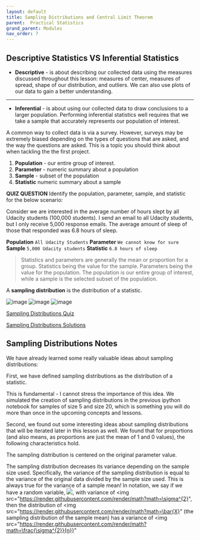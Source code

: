 ```yaml
---
layout: default
title: Sampling Distributions and Central Limit Theorem
parent:  Practical Statistics
grand_parent: Modules
nav_order: 7
---
```


## Descriptive Statistics VS Inferential Statistics

 * **Descriptive** - is about describing our collected data using the measures discussed throughout this lesson: measures of center, measures of spread, shape of our distribution, and outliers. We can also use plots of our data to gain a better understanding.

 ---

 * **Inferential** -  is about using our collected data to draw conclusions to a larger population. Performing inferential statistics well requires that we take a sample that accurately represents our population of interest.

A common way to collect data is via a survey. However, surveys may be extremely biased depending on the types of questions that are asked, and the way the questions are asked. This is a topic you should think about when tackling the the first project.

1. **Population** - our entire group of interest.
2. **Parameter** - numeric summary about a population
3. **Sample** - subset of the population
4. **Statistic** numeric summary about a sample

**QUIZ QUESTION**
Identify the population, parameter, sample, and statistic for the below scenario:

Consider we are interested in the average number of hours slept by all Udacity students (100,000 students). I send an email to all Udacity students, but I only receive 5,000 response emails. The average amount of sleep of those that responded was 6.8 hours of sleep.

**Population** `All Udacity Students`
**Parameter** `We cannot know for sure`
**Sample** `5,000 Udacity students`
**Statistic** `6.8 hours of sleep`


>Statistics and parameters are generally the mean or proportion for a group. Statistics being the value for the sample. Parameters being the value for the population. The population is our entire group of interest, while a sample is the selected subset of the population.

A **sampling distribution** is the distribution of a statistic.

![image](/practical_statistics/003.png)
![image](/practical_statistics/004.png)
![image](/practical_statistics/005.png)

[Sampling Distributions Quiz](https://nbviewer.jupyter.org/github/m-soro/Data_Analyst/blob/main/modules/practical_statistics/Sampling_Distributions_Quiz.ipynb)

[Sampling Distributions Solutions](https://nbviewer.jupyter.org/github/m-soro/Data_Analyst/blob/main/modules/practical_statistics/Sampling_Distributions_Solutions.ipynb)


## Sampling Distributions Notes

We have already learned some really valuable ideas about sampling distributions:

First, we have defined sampling distributions as the distribution of a statistic.

This is fundamental - I cannot stress the importance of this idea. We simulated the creation of sampling distributions in the previous ipython notebook for samples of size 5 and size 20, which is something you will do more than once in the upcoming concepts and lessons.

Second, we found out some interesting ideas about sampling distributions that will be iterated later in this lesson as well. We found that for proportions (and also means, as proportions are just the mean of 1 and 0 values), the following characteristics hold.

The sampling distribution is centered on the original parameter value.

The sampling distribution decreases its variance depending on the sample size used. Specifically, the variance of the sampling distribution is equal to the variance of the original data divided by the sample size used. This is always true for the variance of a sample mean!
In notation, we say if we have a random variable, <img src="https://render.githubusercontent.com/render/math?math=X">, with variance of <img src="https://render.githubusercontent.com/render/math?math=\sigma^{2}", then the distribution of <img src="https://render.githubusercontent.com/render/math?math=\bar{X}" (the sampling distribution of the sample mean) has a variance of <img src="https://render.githubusercontent.com/render/math?math=\frac{\sigma^{2}}{n}}"

​
